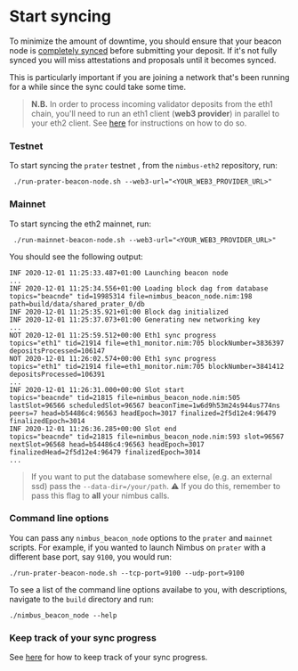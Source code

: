 
# Start syncing

To minimize the amount of downtime, you should ensure that your beacon node is [completely synced](./keep-an-eye.md#keep-track-of-your-syncing-progress) before submitting your deposit.  If it's not fully synced you will miss attestations and proposals until it becomes synced.

This is particularly important if you are joining a network that's been running for a while since the sync could take some time.

> **N.B.** In order to process incoming validator deposits from the eth1 chain, you'll need to run an eth1 client (**web3 provider**) in parallel to your eth2 client. See [here](./eth1.md) for instructions on how to do so.

### Testnet

To start syncing the `prater` testnet , from the `nimbus-eth2` repository, run:

```
 ./run-prater-beacon-node.sh --web3-url="<YOUR_WEB3_PROVIDER_URL>"
```

### Mainnet


To start syncing the eth2 mainnet, run:

```
 ./run-mainnet-beacon-node.sh --web3-url="<YOUR_WEB3_PROVIDER_URL>"
```

You should see the following output:

```
INF 2020-12-01 11:25:33.487+01:00 Launching beacon node
...
INF 2020-12-01 11:25:34.556+01:00 Loading block dag from database            topics="beacnde" tid=19985314 file=nimbus_beacon_node.nim:198 path=build/data/shared_prater_0/db
INF 2020-12-01 11:25:35.921+01:00 Block dag initialized
INF 2020-12-01 11:25:37.073+01:00 Generating new networking key
...
NOT 2020-12-01 11:25:59.512+00:00 Eth1 sync progress                         topics="eth1" tid=21914 file=eth1_monitor.nim:705 blockNumber=3836397 depositsProcessed=106147
NOT 2020-12-01 11:26:02.574+00:00 Eth1 sync progress                         topics="eth1" tid=21914 file=eth1_monitor.nim:705 blockNumber=3841412 depositsProcessed=106391
...
INF 2020-12-01 11:26:31.000+00:00 Slot start                                 topics="beacnde" tid=21815 file=nimbus_beacon_node.nim:505 lastSlot=96566 scheduledSlot=96567 beaconTime=1w6d9h53m24s944us774ns peers=7 head=b54486c4:96563 headEpoch=3017 finalized=2f5d12e4:96479 finalizedEpoch=3014
INF 2020-12-01 11:26:36.285+00:00 Slot end                                   topics="beacnde" tid=21815 file=nimbus_beacon_node.nim:593 slot=96567 nextSlot=96568 head=b54486c4:96563 headEpoch=3017 finalizedHead=2f5d12e4:96479 finalizedEpoch=3014
...
```
> If you want to put the database somewhere else, (e.g. an external ssd) pass the `--data-dir=/your/path`. ⚠️ If you do this, remember to pass this flag to **all** your nimbus calls.

### Command line options

You can pass any `nimbus_beacon_node` options to the `prater` and `mainnet` scripts. For example, if you wanted to launch Nimbus on `prater` with a different base port, say `9100`, you would run:

```
./run-prater-beacon-node.sh --tcp-port=9100 --udp-port=9100
```

To see a list of the command line options availabe to you, with descriptions, navigate to the `build` directory and run:

```
./nimbus_beacon_node --help
```
### Keep track of your sync progress

See [here](./keep-an-eye.html#keep-track-of-your-syncing-progress) for how to keep track of your sync progress.

